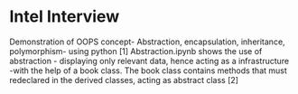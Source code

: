 # Intel Interview
Demonstration of OOPS concept- Abstraction, encapsulation, inheritance, polymorphism- using python
[1] Abstraction.ipynb shows the use of abstraction - displaying only relevant data, hence acting as a infrastructure -with the help of a book class. The book class contains methods that must redeclared in the derived classes, acting as abstract class
[2]
